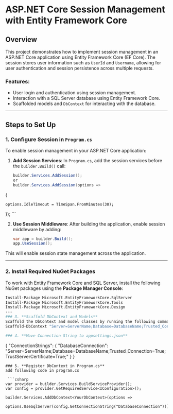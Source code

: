 # ASP.NET Core Session Management with Entity Framework Core

## Overview

This project demonstrates how to implement session management in an ASP.NET Core application using Entity Framework Core (EF Core). The session stores user information such as `UserId` and `Username`, allowing for user authentication and session persistence across multiple requests.

### Features:
- User login and authentication using session management.
- Interaction with a SQL Server database using Entity Framework Core.
- Scaffolded models and `DbContext` for interacting with the database.

---

## Steps to Set Up

### 1. **Configure Session in `Program.cs`**

To enable session management in your ASP.NET Core application:

1. **Add Session Services**: In `Program.cs`, add the session services before the `builder.Build()` call:

    ```csharp
    builder.Services.AddSession();
    or
    builder.Services.AddSession(options =>
{
    
    options.IdleTimeout = TimeSpan.FromMinutes(30);
});
    ```

2. **Use Session Middleware**: After building the application, enable session middleware by adding:

    ```csharp
    var app = builder.Build();
    app.UseSession();
    ```

This will enable session state management across the application.

---

### 2. **Install Required NuGet Packages**

To work with Entity Framework Core and SQL Server, install the following NuGet packages using the **Package Manager Console**:

```bash
Install-Package Microsoft.EntityFrameworkCore.SqlServer
Install-Package Microsoft.EntityFrameworkCore.Tools
Install-Package Microsoft.EntityFrameworkCore.Design
---
### 3. **Scaffold DbContext and Models**
Scaffold the DbContext and model classes by running the following command in the Package Manager Console:
Scaffold-DbContext "Server=ServerName;Database=DatabaseName;Trusted_Connection=True;" Microsoft.EntityFrameworkCore.SqlServer -OutputDir Models

### 4. **Move Connection String to appsettings.json**

```
{
  "ConnectionStrings": {
    "DatabaseConnection": "Server=ServerName;Database=DatabaseName;Trusted_Connection=True;TrustServerCertificate=True;"
  }
}
```
### 5. **Register DbContext in Program.cs**
add following code in program.cs

 ```csharp
var provider = builder.Services.BuildServiceProvider();
var config = provider.GetRequiredService<IConfiguration>();

builder.Services.AddDbContext<YourDbContext>(options =>
    options.UseSqlServer(config.GetConnectionString("DatabaseConnection")));


```


